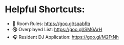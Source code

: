 Helpful Shortcuts:
======

* 🙅 Room Rules: https://goo.gl/sqabRq
* 🔇 Overplayed List: https://goo.gl/SM6ArH
* 🎧 Resident DJ Application: https://goo.gl/M2FtNh
